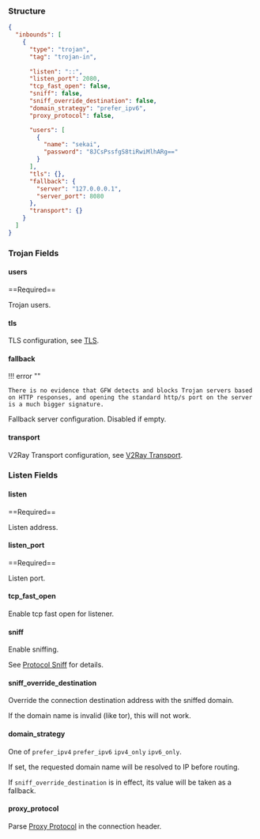 ### Structure

```json
{
  "inbounds": [
    {
      "type": "trojan",
      "tag": "trojan-in",
      
      "listen": "::",
      "listen_port": 2080,
      "tcp_fast_open": false,
      "sniff": false,
      "sniff_override_destination": false,
      "domain_strategy": "prefer_ipv6",
      "proxy_protocol": false,

      "users": [
        {
          "name": "sekai",
          "password": "8JCsPssfgS8tiRwiMlhARg=="
        }
      ],
      "tls": {},
      "fallback": {
        "server": "127.0.0.0.1",
        "server_port": 8080
      },
      "transport": {}
    }
  ]
}
```

### Trojan Fields

#### users

==Required==

Trojan users.

#### tls

TLS configuration, see [TLS](/configuration/shared/tls/#inbound).

#### fallback

!!! error ""

    There is no evidence that GFW detects and blocks Trojan servers based on HTTP responses, and opening the standard http/s port on the server is a much bigger signature.

Fallback server configuration. Disabled if empty.

#### transport

V2Ray Transport configuration, see [V2Ray Transport](/configuration/shared/v2ray-transport).

### Listen Fields

#### listen

==Required==

Listen address.

#### listen_port

==Required==

Listen port.

#### tcp_fast_open

Enable tcp fast open for listener.

#### sniff

Enable sniffing.

See [Protocol Sniff](/configuration/route/sniff/) for details.

#### sniff_override_destination

Override the connection destination address with the sniffed domain.

If the domain name is invalid (like tor), this will not work.

#### domain_strategy

One of `prefer_ipv4` `prefer_ipv6` `ipv4_only` `ipv6_only`.

If set, the requested domain name will be resolved to IP before routing.

If `sniff_override_destination` is in effect, its value will be taken as a fallback.

#### proxy_protocol

Parse [Proxy Protocol](https://www.haproxy.org/download/1.8/doc/proxy-protocol.txt) in the connection header.